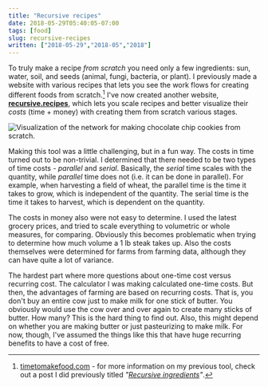 ```yaml
---
title: "Recursive recipes"
date: 2018-05-29T05:40:05-07:00
tags: [food]
slug: recursive-recipes
written: ["2018-05-29","2018-05","2018"]
---
```



To truly make a recipe *from scratch* you need only a few ingredients: sun, water, soil, and seeds (animal, fungi, bacteria, or plant). I previously made a website with various recipes that lets you see the work flows for creating different foods from scratch.[^1] I've now created another website, **[recursive.recipes](https://recursive.recipes/recipe/chocolate-chip-cookies?amount=36&timelimit=37100&ingredientsToBuild=)**,  which lets you scale recipes and better visualize their *costs* (time + money) with creating them from scratch various stages.


![Visualization of the network for making chocolate chip cookies from scratch.](/img/chocolate_chip_cookies_graph.png)


Making this tool was a little challenging, but in a fun way. The costs in time turned out to be non-trivial. I determined that there needed to be two types of time costs - *parallel* and *serial*. Basically, the *serial* time scales with the quantity, while *parallel* time does not (i.e. it can be done in parallel). For example, when harvesting a field of wheat, the parallel time is the time it takes to grow, which is independent of the quantity. The serial time is the time it takes to harvest, which is dependent on the quantity.

The costs in money also were not easy to determine. I used the latest grocery prices, and tried to scale everything to volumetric or whole measures, for comparing. Obviously this becomes problematic when trying to determine how much volume a 1 lb steak takes up. Also the costs themselves were determined for farms from farming data, although they can have quite a lot of variance.

The hardest part where more questions about one-time cost versus recurring cost. The calculator I was making calculated one-time costs. But then, the advantages of farming are based on recurring costs. That is, you don't buy an entire cow just to make milk for one stick of butter. You obviously would use the cow over and over again to create many sticks of butter. How many? This is the hard thing to find out. Also, this might depend on whether you are making butter or just pasteurizing to make milk. For now, though, I've assumed the things like this that have huge recurring benefits to have a cost of free.

[^1]: [timetomakefood.com](https://timetomakefood.com/loaf-of-bread/) - for more information on my previous tool, check out a post I did previously titled *"[Recursive ingredients](/recursive-ingredients)"*.